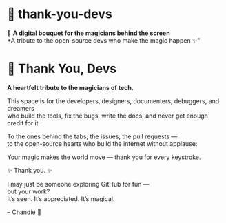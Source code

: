 # 💌 thank-you-devs

🌹 **A digital bouquet for the magicians behind the screen**  
*A tribute to the open-source devs who make the magic happen ✨”
# 💌 Thank You, Devs

**A heartfelt tribute to the magicians of tech.**

This space is for the developers, designers, documenters, debuggers, and dreamers  
who build the tools, fix the bugs, write the docs, and never get enough credit for it.

To the ones behind the tabs, the issues, the pull requests —  
to the open-source hearts who build the internet without applause:

Your magic makes the world move — thank you for every keystroke.

✨ Thank you. ✨

I may just be someone exploring GitHub for fun —  
but your work?  
It’s seen. It’s appreciated. It’s magical.


– Chandie 💛

